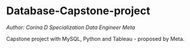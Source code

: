 # Database-Capstone-project

_Author: Corina D_
_Specialization Data Engineer Meta_

Capstone project with MySQL, Python and Tableau - proposed by Meta. 
